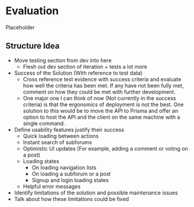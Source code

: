 # Evaluation

Placeholder

## Structure Idea

* Move testing section from dev into here
  * Flesh out dev section of iteration + tests a lot more
* Success of the Solution (With reference to test data)
  * Cross reference test evidence with success criteria and evaluate how well
    the criteria has been met. If any have not been fully met, comment on how
    they could be met with further development.
  * One major one I can think of now (Not currently in the success criteria) is
    that the ergonomics of deployment is not the best. One solution to this
    would be to move the API to Prisma and offer an option to host the API and
    the client on the same machine with a single command.
* Define usability features justify their success
  * Quick loading between actions
  * Instant search of subforums
  * Optimistic UI updates (For example, adding a comment or voting on a post)
  * Loading states
    * On loading navigation lists
    * On loading a subforum or a post
    * Signup and login loading states
  * Helpful error messages
* Identify limitations of the solution and possible maintenance issues
* Talk about how these limitations could be fixed

